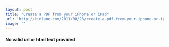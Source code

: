 ```yaml
---
layout: post
title: "Create a PDF from your iPhone or iPad"
url: 'http://kinlane.com/2011/08/23/create-a-pdf-from-your-iphone-or-ipad/'
image: ''
---
```


<h4>No valid url or html text provided</h4>
